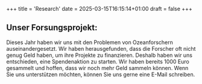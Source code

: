 +++
title = 'Research'
date = 2025-03-15T16:15:14+01:00
draft = false
+++

## Unser Forsungsprojekt:

Dieses Jahr haben wir uns mit den Problemen von Ozeanforschern auseinandergesetzt. Wir haben herausgefunden, dass die Forscher oft nicht genug Geld haben, um ihre Projekte zu finanzieren. Deshalb haben wir uns entschieden, eine Spendenaktion zu starten. Wir haben bereits 1000 Euro gesammelt und hoffen, dass wir noch mehr Geld sammeln können. Wenn Sie uns unterstützen möchten, können Sie uns gerne eine E-Mail schreiben.
